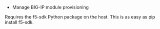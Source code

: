 - Manage BIG-IP module provisioning

Requires the f5-sdk Python package on the host. This is as easy as pip install f5-sdk.
